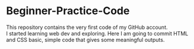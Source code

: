# Beginner-Practice-Code

This repository contains the very first code of my GitHub account. <br>
I started learning web dev and exploring. Here I am going to commit HTML and CSS basic, simple code that gives some meaningful outputs. 
